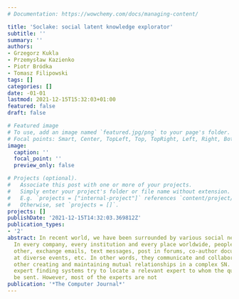 ```yaml
---
# Documentation: https://wowchemy.com/docs/managing-content/

title: 'Soclake: social latent knowledge explorator'
subtitle: ''
summary: ''
authors:
- Grzegorz Kukla
- Przemysław Kazienko
- Piotr Bródka
- Tomasz Filipowski
tags: []
categories: []
date: -01-01
lastmod: 2021-12-15T15:32:03+01:00
featured: false
draft: false

# Featured image
# To use, add an image named `featured.jpg/png` to your page's folder.
# Focal points: Smart, Center, TopLeft, Top, TopRight, Left, Right, BottomLeft, Bottom, BottomRight.
image:
  caption: ''
  focal_point: ''
  preview_only: false

# Projects (optional).
#   Associate this post with one or more of your projects.
#   Simply enter your project's folder or file name without extension.
#   E.g. `projects = ["internal-project"]` references `content/project/deep-learning/index.md`.
#   Otherwise, set `projects = []`.
projects: []
publishDate: '2021-12-15T14:32:03.369812Z'
publication_types:
- '2'
abstract: In recent world, we have been surrounded by various social networks (SNs).
  In every company, every institution and every place worldwide, people call each
  other, exchange emails, text messages, post in forums, co-author documents, meet
  at diverse events, etc. In other words, they communicate and collaborate with each
  other creating and maintaining mutual relationships in a complex SN. The traditional
  expert finding systems try to locate a relevant expert to whom the query should
  be sent. However, most of the experts are not
publication: '*The Computer Journal*'
---
```

